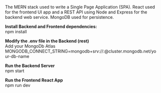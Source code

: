 The MERN stack used to write a Single Page Application (SPA). React used for the frontend UI app and a REST API using Node and Express for the backend web service. MongoDB used for persistence.

**Install Backend and Frontend dependencies:**<br>
npm install

**Modify the .env file in the Backend (rest)**<br>
Add your MongoDb Atlas
MONGODB_CONNECT_STRING=mongodb+srv://<username>:<password>@cluster.mongodb.net/your-db-name


**Run the Backend Server**<br>
npm start

**Run the Frontend React App**<br>
npm run dev
